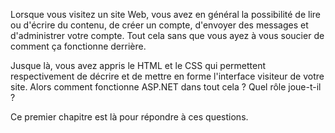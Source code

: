 Lorsque vous visitez un site Web, vous avez en général la possibilité de lire ou d'écrire du contenu, de créer un compte, d'envoyer des messages et d'administrer votre compte. Tout cela sans que vous ayez à vous soucier de comment ça fonctionne derrière.

Jusque là, vous avez appris le HTML et le CSS qui permettent respectivement de décrire et de mettre en forme l'interface visiteur de votre site. Alors comment fonctionne ASP.NET dans tout cela ? Quel rôle joue-t-il ?

Ce premier chapitre est là pour répondre à ces questions.